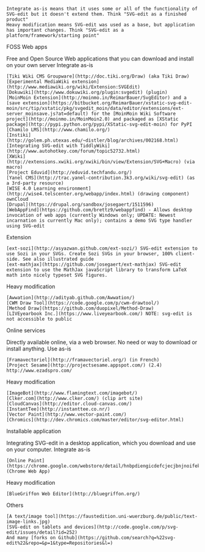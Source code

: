 
    Integrate as-is means that it uses some or all of the functionality of SVG-edit but it doesn't extend them. Think "SVG-edit as a finished product"
    Heavy modification means SVG-edit was used as a base, but application has important changes. Think "SVG-edit as a platform/framework/starting point"

FOSS Web apps

Free and Open Source Web applications that you can download and install on your own server
Integrate as-is

    [Tiki Wiki CMS Groupware](http://doc.tiki.org/Draw) (aka Tiki Draw)
    [Experimental MediaWiki extension](http://www.mediawiki.org/wiki/Extension:SVGEdit)
    [Dokuwiki](http://www.dokuwiki.org/plugin:svgedit) (plugin)
    [MoinMoin Extension](http://moinmo.in/ReimarBauer/SvgEditor) and a [save extension](https://bitbucket.org/ReimarBauer/xstatic-svg-edit-moin/src/tip/xstatic/pkg/svgedit_moin/data/editor/extensions/ext-server_moinsave.js?at=default) for the [MoinMoin Wiki Software project](http://moinmo.in/MoinMoin2.0) and packaged as [XStatic package](http://pypi.python.org/pypi/XStatic-svg-edit-moin) for PyPI
    [Chamilo LMS](http://www.chamilo.org/)
    [Instiki](http://golem.ph.utexas.edu/~distler/blog/archives/002168.html)
    [Integrating SVG-edit with TiddlyWiki](http://www.autohotkey.com/forum/topic52732.html)
    [XWiki](http://extensions.xwiki.org/xwiki/bin/view/Extension/SVG+Macro) (via macro)
    [Project Eduvid](http://eduvid.techfandu.org/)
    [Yanel CMS](http://trac.yanel-contribution.3k3.org/wiki/svg-edit) (as a 3rd-party resource)
    [WISE 4.0 Learning environment](http://wise4.telscenter.org/webapp/index.html) (drawing component)
    ownCloud
    [Drupal](https://drupal.org/sandbox/josegaert/1511596)
    [WebAppFind](https://github.com/brettz9/webappfind) - Allows desktop invocation of web apps (currently Windows only; UPDATE: Newest incarnation is currently Mac only); contains a demo SVG type handler using SVG-edit

Extension

    [ext-sozi](http://asyazwan.github.com/ext-sozi/) SVG-edit extension to use Sozi in your SVGs. Create Sozi SVGs in your browser, 100% client-side. See also illustrated guide
    [ext-mathjax](https://github.com/josegaert/ext-mathjax) SVG-edit extension to use the MathJax javaScript library to transform LaTeX math into nicely typeset SVG figures.

Heavy modification

    [Awwation](http://adityab.github.com/Awwation/)
    [CWM Draw Tool](https://code.google.com/p/cwm-drawtool/)
    [Method Draw](https://github.com/duopixel/Method-Draw)
    [LIVEyearbook Inc.](https://www.liveyearbook.com/) NOTE: svg-edit is not accessible to public

Online services

Directly available online, via a web browser. No need or way to download or install anything.
Use as-is

    [Framavectoriel](http://framavectoriel.org/) (in French)
    [Project Sesame](http://projectsesame.appspot.com/) (2.4)
    http://www.ezadspro.com/

Heavy modification

    [ImageBot](http://www.flamingtext.com/imagebot/)
    [Clker.com](http://www.clker.com/) (clip art site)
    [CloudCanvas](http://editor.cloud-canvas.com/)
    [InstantTee](http://instanttee.co.nr/)
    [Vector Paint](http://www.vector-paint.com/)
    [Chromics](http://dev.chromics.com/master/editor/svg-editor.html)

Installable application

Integrating SVG-edit in a desktop application, which you download and use on your computer.
Integrate as-is

    [Online Paint](https://chrome.google.com/webstore/detail/hnbpdiengicdefcjecjbnjnoifekhgdo) (Chrome Web App)

Heavy modification

    [BlueGriffon Web Editor](http://bluegriffon.org/)

Others

    [A text/image tool](https://faustedition.uni-wuerzburg.de/public/text-image-links.jpg)
    [SVG-edit on tablets and devices](http://code.google.com/p/svg-edit/issues/detail?id=252)
    And many [forks on Github](https://github.com/search?q=%22svg-edit%22&repo=&p=1&type=Repositories&l=)
